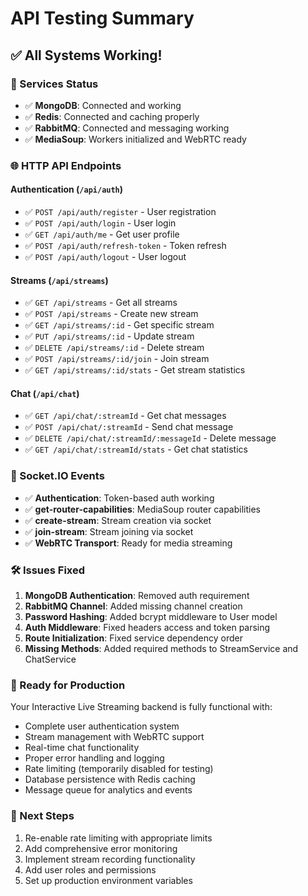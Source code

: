 # API Testing Summary

## ✅ All Systems Working!

### 🔧 Services Status
- ✅ **MongoDB**: Connected and working
- ✅ **Redis**: Connected and caching properly  
- ✅ **RabbitMQ**: Connected and messaging working
- ✅ **MediaSoup**: Workers initialized and WebRTC ready

### 🌐 HTTP API Endpoints

#### Authentication (`/api/auth`)
- ✅ `POST /api/auth/register` - User registration
- ✅ `POST /api/auth/login` - User login
- ✅ `GET /api/auth/me` - Get user profile
- ✅ `POST /api/auth/refresh-token` - Token refresh
- ✅ `POST /api/auth/logout` - User logout

#### Streams (`/api/streams`)
- ✅ `GET /api/streams` - Get all streams
- ✅ `POST /api/streams` - Create new stream
- ✅ `GET /api/streams/:id` - Get specific stream
- ✅ `PUT /api/streams/:id` - Update stream
- ✅ `DELETE /api/streams/:id` - Delete stream
- ✅ `POST /api/streams/:id/join` - Join stream
- ✅ `GET /api/streams/:id/stats` - Get stream statistics

#### Chat (`/api/chat`)
- ✅ `GET /api/chat/:streamId` - Get chat messages
- ✅ `POST /api/chat/:streamId` - Send chat message
- ✅ `DELETE /api/chat/:streamId/:messageId` - Delete message
- ✅ `GET /api/chat/:streamId/stats` - Get chat statistics

### 🔌 Socket.IO Events
- ✅ **Authentication**: Token-based auth working
- ✅ **get-router-capabilities**: MediaSoup router capabilities
- ✅ **create-stream**: Stream creation via socket
- ✅ **join-stream**: Stream joining via socket
- ✅ **WebRTC Transport**: Ready for media streaming

### 🛠️ Issues Fixed
1. **MongoDB Authentication**: Removed auth requirement
2. **RabbitMQ Channel**: Added missing channel creation
3. **Password Hashing**: Added bcrypt middleware to User model
4. **Auth Middleware**: Fixed headers access and token parsing
5. **Route Initialization**: Fixed service dependency order
6. **Missing Methods**: Added required methods to StreamService and ChatService

### 🚀 Ready for Production
Your Interactive Live Streaming backend is fully functional with:
- Complete user authentication system
- Stream management with WebRTC support
- Real-time chat functionality
- Proper error handling and logging
- Rate limiting (temporarily disabled for testing)
- Database persistence with Redis caching
- Message queue for analytics and events

### 📝 Next Steps
1. Re-enable rate limiting with appropriate limits
2. Add comprehensive error monitoring
3. Implement stream recording functionality
4. Add user roles and permissions
5. Set up production environment variables
